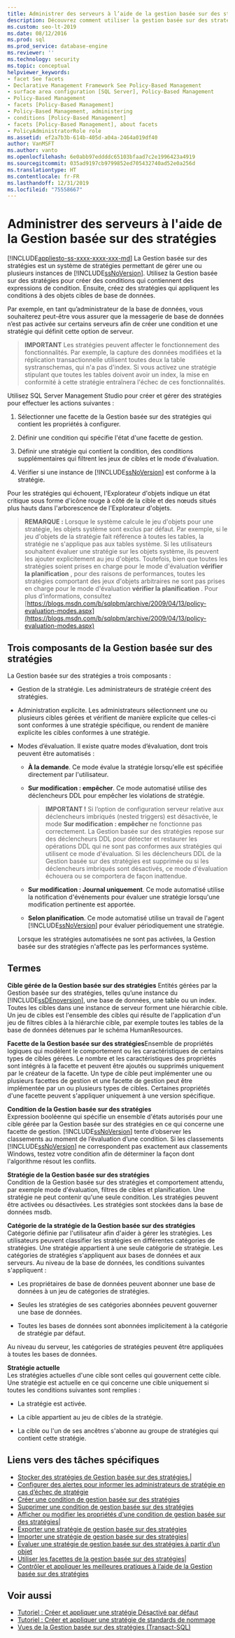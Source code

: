 ```yaml
---
title: Administrer des serveurs à l’aide de la gestion basée sur des stratégies
description: Découvrez comment utiliser la gestion basée sur des stratégies pour manager une ou plusieurs instances de SQL Server.
ms.custom: seo-lt-2019
ms.date: 08/12/2016
ms.prod: sql
ms.prod_service: database-engine
ms.reviewer: ''
ms.technology: security
ms.topic: conceptual
helpviewer_keywords:
- facet See facets
- Declarative Management Framework See Policy-Based Management
- surface area configuration [SQL Server], Policy-Based Management
- Policy-Based Management
- facets [Policy-Based Management]
- Policy-Based Management, administering
- conditions [Policy-Based Management]
- facets [Policy-Based Management], about facets
- PolicyAdministratorRole role
ms.assetid: ef2a7b3b-614b-405d-a04a-2464a019df40
author: VanMSFT
ms.author: vanto
ms.openlocfilehash: 6e0abb97eddddc65103bfaad7c2e1996423a4919
ms.sourcegitcommit: 035ad9197cb9799852ed705432740ad52e0a256d
ms.translationtype: HT
ms.contentlocale: fr-FR
ms.lasthandoff: 12/31/2019
ms.locfileid: "75558667"
---
```

# <a name="administer-servers-by-using-policy-based-management"></a>Administrer des serveurs à l'aide de la Gestion basée sur des stratégies
[!INCLUDE[appliesto-ss-xxxx-xxxx-xxx-md](../../includes/appliesto-ss-xxxx-xxxx-xxx-md.md)]
   La Gestion basée sur des stratégies est un système de stratégies permettant de gérer une ou plusieurs instances de [!INCLUDE[ssNoVersion](../../includes/ssnoversion-md.md)]. Utilisez la Gestion basée sur des stratégies pour créer des conditions qui contiennent des expressions de condition. Ensuite, créez des stratégies qui appliquent les conditions à des objets cibles de base de données.  

Par exemple, en tant qu’administrateur de la base de données, vous souhaiterez peut-être vous assurer que la messagerie de base de données n’est pas activée sur certains serveurs afin de créer une condition et une stratégie qui définit cette option de serveur. 
   
 > **IMPORTANT** Les stratégies peuvent affecter le fonctionnement des fonctionnalités. Par exemple, la capture des données modifiées et la réplication transactionnelle utilisent toutes deux la table systranschemas, qui n'a pas d'index. Si vous activez une stratégie stipulant que toutes les tables doivent avoir un index, la mise en conformité à cette stratégie entraînera l'échec de ces fonctionnalités.  
  
 Utilisez SQL Server Management Studio pour créer et gérer des stratégies pour effectuer les actions suivantes :
  
1.  Sélectionner une facette de la Gestion basée sur des stratégies qui contient les propriétés à configurer.  
  
2.  Définir une condition qui spécifie l'état d'une facette de gestion.  
  
3.  Définir une stratégie qui contient la condition, des conditions supplémentaires qui filtrent les jeux de cibles et le mode d'évaluation.  
  
4.  Vérifier si une instance de [!INCLUDE[ssNoVersion](../../includes/ssnoversion-md.md)] est conforme à la stratégie.  
  
 Pour les stratégies qui échouent, l'Explorateur d'objets indique un état critique sous forme d'icône rouge à côté de la cible et des nœuds situés plus hauts dans l'arborescence de l'Explorateur d'objets.  
  
> **REMARQUE :** Lorsque le système calcule le jeu d'objets pour une stratégie, les objets système sont exclus par défaut.  Par exemple, si le jeu d'objets de la stratégie fait référence à toutes les tables, la stratégie ne s'applique pas aux tables système. Si les utilisateurs souhaitent évaluer une stratégie sur les objets système, ils peuvent les ajouter explicitement au jeu d'objets. Toutefois, bien que toutes les stratégies soient prises en charge pour le mode d'évaluation **vérifier la planification** , pour des raisons de performances, toutes les stratégies comportant des jeux d'objets arbitraires ne sont pas prises en charge pour le mode d'évaluation **vérifier la planification** . Pour plus d’informations, consultez [https://blogs.msdn.com/b/sqlpbm/archive/2009/04/13/policy-evaluation-modes.aspx](https://blogs.msdn.com/b/sqlpbm/archive/2009/04/13/policy-evaluation-modes.aspx)  
  
## <a name="three-policy-based-management-components"></a>Trois composants de la Gestion basée sur des stratégies  
 La Gestion basée sur des stratégies a trois composants :  
  
-   Gestion de la stratégie. Les administrateurs de stratégie créent des stratégies.  
  
-   Administration explicite. Les administrateurs sélectionnent une ou plusieurs cibles gérées et vérifient de manière explicite que celles-ci sont conformes à une stratégie spécifique, ou rendent de manière explicite les cibles conformes à une stratégie.  
  
-   Modes d’évaluation. Il existe quatre modes d’évaluation, dont trois peuvent être automatisés :  
  
    -   **À la demande**. Ce mode évalue la stratégie lorsqu'elle est spécifiée directement par l'utilisateur.  
  
    -   **Sur modification : empêcher**. Ce mode automatisé utilise des déclencheurs DDL pour empêcher les violations de stratégie.  
  
        > **IMPORTANT !** Si l’option de configuration serveur relative aux déclencheurs imbriqués (nested triggers) est désactivée, le mode **Sur modification : empêcher** ne fonctionne pas correctement. La Gestion basée sur des stratégies repose sur des déclencheurs DDL pour détecter et restaurer les opérations DDL qui ne sont pas conformes aux stratégies qui utilisent ce mode d'évaluation. Si les déclencheurs DDL de la Gestion basée sur des stratégies est supprimée ou si les déclencheurs imbriqués sont désactivés, ce mode d'évaluation échouera ou se comportera de façon inattendue.  
  
    -   **Sur modification : Journal uniquement**. Ce mode automatisé utilise la notification d'événements pour évaluer une stratégie lorsqu'une modification pertinente est apportée.  
  
    -   **Selon planification**. Ce mode automatisé utilise un travail de l'agent [!INCLUDE[ssNoVersion](../../includes/ssnoversion-md.md)] pour évaluer périodiquement une stratégie.  
  
     Lorsque les stratégies automatisées ne sont pas activées, la Gestion basée sur des stratégies n'affecte pas les performances système.  
  
## <a name="terms"></a>Termes  
 **Cible gérée de la Gestion basée sur des stratégies** Entités gérées par la Gestion basée sur des stratégies, telles qu’une instance du [!INCLUDE[ssDEnoversion](../../includes/ssdenoversion-md.md)], une base de données, une table ou un index. Toutes les cibles dans une instance de serveur forment une hiérarchie cible. Un jeu de cibles est l'ensemble des cibles qui résulte de l'application d'un jeu de filtres cibles à la hiérarchie cible, par exemple toutes les tables de la base de données détenues par le schéma HumanResources.  
  
 **Facette de la Gestion basée sur des stratégies**Ensemble de propriétés logiques qui modèlent le comportement ou les caractéristiques de certains types de cibles gérées. Le nombre et les caractéristiques des propriétés sont intégrés à la facette et peuvent être ajoutés ou supprimés uniquement par le créateur de la facette. Un type de cible peut implémenter une ou plusieurs facettes de gestion et une facette de gestion peut être implémentée par un ou plusieurs types de cibles. Certaines propriétés d'une facette peuvent s'appliquer uniquement à une version spécifique.  
  
 **Condition de la Gestion basée sur des stratégies**  
 Expression booléenne qui spécifie un ensemble d'états autorisés pour une cible gérée par la Gestion basée sur des stratégies en ce qui concerne une facette de gestion. [!INCLUDE[ssNoVersion](../../includes/ssnoversion-md.md)] tente d’observer les classements au moment de l’évaluation d’une condition. Si les classements [!INCLUDE[ssNoVersion](../../includes/ssnoversion-md.md)] ne correspondent pas exactement aux classements Windows, testez votre condition afin de déterminer la façon dont l'algorithme résout les conflits.  
  
 **Stratégie de la Gestion basée sur des stratégies**  
 Condition de la Gestion basée sur des stratégies et comportement attendu, par exemple mode d'évaluation, filtres de cibles et planification. Une stratégie ne peut contenir qu'une seule condition. Les stratégies peuvent être activées ou désactivées. Les stratégies sont stockées dans la base de données msdb.  
  
 **Catégorie de la stratégie de la Gestion basée sur des stratégies**  
 Catégorie définie par l'utilisateur afin d'aider à gérer les stratégies. Les utilisateurs peuvent classifier les stratégies en différentes catégories de stratégies. Une stratégie appartient à une seule catégorie de stratégie. Les catégories de stratégies s'appliquent aux bases de données et aux serveurs. Au niveau de la base de données, les conditions suivantes s'appliquent :  
  
-   Les propriétaires de base de données peuvent abonner une base de données à un jeu de catégories de stratégies.  
  
-   Seules les stratégies de ses catégories abonnées peuvent gouverner une base de données.  
  
-   Toutes les bases de données sont abonnées implicitement à la catégorie de stratégie par défaut.  
  
 Au niveau du serveur, les catégories de stratégies peuvent être appliquées à toutes les bases de données.  
  
 **Stratégie actuelle**  
 Les stratégies actuelles d'une cible sont celles qui gouvernent cette cible. Une stratégie est actuelle en ce qui concerne une cible uniquement si toutes les conditions suivantes sont remplies :  
  
-   La stratégie est activée.  
  
-   La cible appartient au jeu de cibles de la stratégie.  
  
-   La cible ou l'un de ses ancêtres s'abonne au groupe de stratégies qui contient cette stratégie.  
  
## <a name="links-to-specific-tasks"></a>Liens vers des tâches spécifiques 

 - [Stocker des stratégies de Gestion basée sur des stratégies.](policy-based-management-storage.md)|  
 - [Configurer des alertes pour informer les administrateurs de stratégie en cas d’échec de stratégie](../../relational-databases/policy-based-management/configure-alerts-to-notify-policy-administrators-of-policy-failures.md)  
 - [Créer une condition de gestion basée sur des stratégies](../../relational-databases/policy-based-management/create-a-new-policy-based-management-condition.md) 
 - [Supprimer une condition de gestion basée sur des stratégies](../../relational-databases/policy-based-management/delete-a-policy-based-management-condition.md)
 - [Afficher ou modifier les propriétés d'une condition de gestion basée sur des stratégies](../../relational-databases/policy-based-management/view-or-modify-the-properties-of-a-policy-based-management-condition.md)|  
 - [Exporter une stratégie de gestion basée sur des stratégies](../../relational-databases/policy-based-management/export-a-policy-based-management-policy.md)
 - [Importer une stratégie de gestion basée sur des stratégies](../../relational-databases/policy-based-management/import-a-policy-based-management-policy.md)|  
 - [Évaluer une stratégie de gestion basée sur des stratégies à partir d’un objet](../../relational-databases/policy-based-management/evaluate-a-policy-based-management-policy-from-an-object.md)
 - [Utiliser les facettes de la gestion basée sur des stratégies](../../relational-databases/policy-based-management/working-with-policy-based-management-facets.md)|  
 - [Contrôler et appliquer les meilleures pratiques à l’aide de la Gestion basée sur des stratégies](../../relational-databases/policy-based-management/monitor-and-enforce-best-practices-by-using-policy-based-management.md)


## <a name="see-also"></a>Voir aussi  
 
 - [Tutoriel : Créer et appliquer une stratégie Désactivé par défaut](lesson-1-create-and-apply-an-off-by-default-policy.md)
 - [Tutoriel : Créer et appliquer une stratégie de standards de nommage](lesson-2-create-and-apply-a-naming-standards-policy.md)
 - [Vues de la Gestion basée sur des stratégies &#40;Transact-SQL&#41;](../../relational-databases/system-catalog-views/policy-based-management-views-transact-sql.md)  
 

 
  
  

